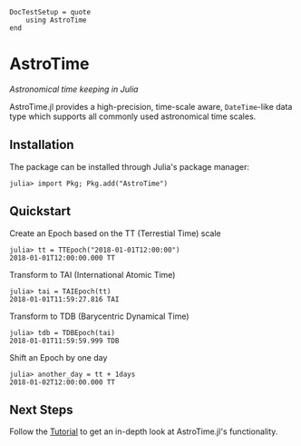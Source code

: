 ```@meta
DocTestSetup = quote
    using AstroTime
end
```
# AstroTime

*Astronomical time keeping in Julia*

AstroTime.jl provides a high-precision, time-scale aware, `DateTime`-like data type which supports
all commonly used astronomical time scales.

## Installation

The package can be installed through Julia's package manager:

```julia-repl
julia> import Pkg; Pkg.add("AstroTime")
```

## Quickstart

Create an Epoch based on the TT (Terrestial Time) scale
```jldoctest quickstart
julia> tt = TTEpoch("2018-01-01T12:00:00")
2018-01-01T12:00:00.000 TT
```

Transform to TAI (International Atomic Time)
```jldoctest quickstart
julia> tai = TAIEpoch(tt)
2018-01-01T11:59:27.816 TAI
```

Transform to TDB (Barycentric Dynamical Time)
```jldoctest quickstart
julia> tdb = TDBEpoch(tai)
2018-01-01T11:59:59.999 TDB
```

Shift an Epoch by one day
```jldoctest quickstart
julia> another_day = tt + 1days
2018-01-02T12:00:00.000 TT
```

## Next Steps

Follow the [Tutorial](@ref) to get an in-depth look at AstroTime.jl's functionality.

